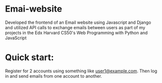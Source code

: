 # Emai-website

Developed the frontend of an Email website using Javascript and Django and utilized API calls to exchange emails between users as part of my projects in the Edx Harvard CS50's Web Programming with Python and JavaScript

# Quick start:

Register for 2 accounts using something like user1@example.com. Then log in and send emails from one account to another.
